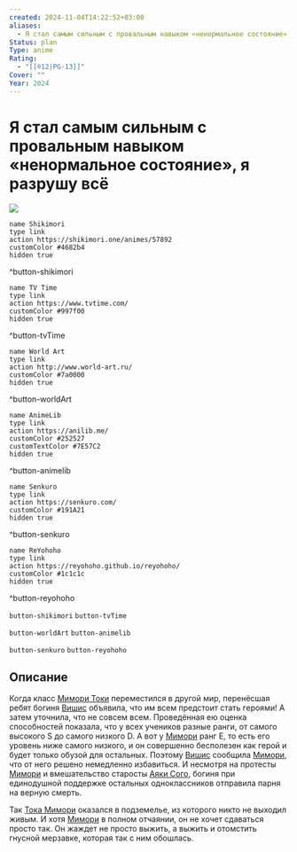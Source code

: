 ```yaml
---
created: 2024-11-04T14:22:52+03:00
aliases:
  - Я стал самым сильным с провальным навыком «ненормальное состояние», я разрушу всё
Status: plan
Type: anime
Rating:
  - "[[®️12|PG-13]]"
Cover: ""
Year: 2024
---
```


# Я стал самым сильным с провальным навыком «ненормальное состояние», я разрушу всё

![](https://nyaa.shikimori.one/uploads/poster/animes/57892/1e8dacd4dd7b8fae3cef456da4968a69.jpeg)

```button
name Shikimori
type link
action https://shikimori.one/animes/57892
customColor #4682b4
hidden true
```
^button-shikimori

```button
name TV Time
type link
action https://www.tvtime.com/
customColor #997f00
hidden true
```
^button-tvTime

```button
name World Art
type link
action http://www.world-art.ru/
customColor #7a0000
hidden true
```
^button-worldArt

```button
name AnimeLib
type link
action https://anilib.me/
customColor #252527
customTextColor #7E57C2
hidden true
```
^button-animelib

```button
name Senkuro
type link
action https://senkuro.com/
customColor #191A21
hidden true
```
^button-senkuro

```button
name ReYohoho
type link
action https://reyohoho.github.io/reyohoho/
customColor #1c1c1c
hidden true
```
^button-reyohoho

`button-shikimori` `button-tvTime`

`button-worldArt` `button-animelib`

`button-senkuro` `button-reyohoho`

## Описание

Когда класс [Мимори Токи](https://shikimori.one/characters/218817-touka-mimori) переместился в другой мир, перенёсшая ребят богиня [Вишис](https://shikimori.one/characters/247284-vicius) объявила, что им всем предстоит стать героями! А затем уточнила, что не совсем всем. Проведённая ею оценка способностей показала, что у всех учеников разные ранги, от самого высокого S до самого низкого D. А вот у [Мимори](https://shikimori.one/characters/218817-touka-mimori) ранг Е, то есть его уровень ниже самого низкого, и он совершенно бесполезен как герой и будет только обузой для остальных. Поэтому [Вишис](https://shikimori.one/characters/247284-vicius) сообщила [Мимори](https://shikimori.one/characters/218817-touka-mimori), что от него решено немедленно избавиться. И несмотря на протесты [Мимори](https://shikimori.one/characters/218817-touka-mimori) и вмешательство старосты [Аяки Сого](https://shikimori.one/characters/218818-ayaka-sogou), богиня при единодушной поддержке остальных одноклассников отправила парня на верную смерть.

Так [Тока Мимори](https://shikimori.one/characters/218817-touka-mimori) оказался в подземелье, из которого никто не выходил живым. И хотя [Мимори](https://shikimori.one/characters/218817-touka-mimori) в полном отчаянии, он не хочет сдаваться просто так. Он жаждет не просто выжить, а выжить и отомстить гнусной мерзавке, которая так с ним обошлась.
